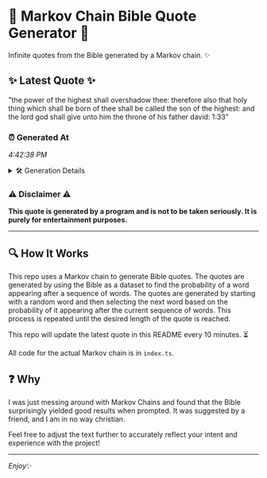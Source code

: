 # 📖 Markov Chain Bible Quote Generator 📖

Infinite quotes from the Bible generated by a Markov chain. ✨

## ✨ Latest Quote ✨
"the power of the highest shall overshadow thee: therefore also that holy thing which shall be born of thee shall be called the son of the highest: and the lord god shall give unto him the throne of his father david: 1:33"

### ⏰ Generated At
*4:42:38 PM*

<details>
    <summary>🛠️ Generation Details</summary>
    <p>
        <strong>🌱 Seed:</strong> the<br>
        <strong>🔄 Iterations:</strong> 41<br>
        <strong>📜 Context History:</strong><br>[ the ]: power<br>[ the, power ]: of<br>[ the, power, of ]: the<br>[ the, power, of, the ]: highest<br>[ the, power, of, the, highest ]: shall<br>[ the, power, of, the, highest, shall ]: overshadow<br>[ power, of, the, highest, shall, overshadow ]: thee:<br>[ of, the, highest, shall, overshadow, thee: ]: therefore<br>[ the, highest, shall, overshadow, thee:, therefore ]: also<br>[ highest, shall, overshadow, thee:, therefore, also ]: that<br>[ shall, overshadow, thee:, therefore, also, that ]: holy<br>[ overshadow, thee:, therefore, also, that, holy ]: thing<br>[ thee:, therefore, also, that, holy, thing ]: which<br>[ therefore, also, that, holy, thing, which ]: shall<br>[ also, that, holy, thing, which, shall ]: be<br>[ that, holy, thing, which, shall, be ]: born<br>[ holy, thing, which, shall, be, born ]: of<br>[ thing, which, shall, be, born, of ]: thee<br>[ which, shall, be, born, of, thee ]: shall<br>[ shall, be, born, of, thee, shall ]: be<br>[ be, born, of, thee, shall, be ]: called<br>[ born, of, thee, shall, be, called ]: the<br>[ of, thee, shall, be, called, the ]: son<br>[ thee, shall, be, called, the, son ]: of<br>[ shall, be, called, the, son, of ]: the<br>[ be, called, the, son, of, the ]: highest:<br>[ called, the, son, of, the, highest: ]: and<br>[ the, son, of, the, highest:, and ]: the<br>[ son, of, the, highest:, and, the ]: lord<br>[ of, the, highest:, and, the, lord ]: god<br>[ the, highest:, and, the, lord, god ]: shall<br>[ highest:, and, the, lord, god, shall ]: give<br>[ and, the, lord, god, shall, give ]: unto<br>[ the, lord, god, shall, give, unto ]: him<br>[ lord, god, shall, give, unto, him ]: the<br>[ god, shall, give, unto, him, the ]: throne<br>[ shall, give, unto, him, the, throne ]: of<br>[ give, unto, him, the, throne, of ]: his<br>[ unto, him, the, throne, of, his ]: father<br>[ him, the, throne, of, his, father ]: david:<br>[ the, throne, of, his, father, david: ]: 1:33<br>
    </p>
</details>

### ⚠️ Disclaimer ⚠️
**This quote is generated by a program and is not to be taken seriously. It is purely for entertainment purposes.**

---

## 🔍 How It Works

This repo uses a Markov chain to generate Bible quotes. The quotes are generated by using the Bible as a dataset to find the probability of a word appearing after a sequence of words. The quotes are generated by starting with a random word and then selecting the next word based on the probability of it appearing after the current sequence of words. This process is repeated until the desired length of the quote is reached.

This repo will update the latest quote in this README every 10 minutes. ⏳

All code for the actual Markov chain is in `index.ts`.

## ❓ Why

I was just messing around with Markov Chains and found that the Bible surprisingly yielded good results when prompted. 
It was suggested by a friend, and I am in no way christian.

Feel free to adjust the text further to accurately reflect your intent and experience with the project!

---

*Enjoy*✨
